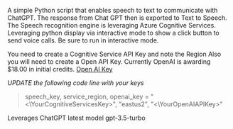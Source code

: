 A simple Python script that enables speech to text to communicate with ChatGPT. The response from Chat GPT then is exported to Text to Speech.  The Speech recognition engine is leveraging Azure Cognitive Services. Leveraging python display via interactive mode to show a click button to send voice calls. Be sure to run in interactive mode.

You need to create a Cognitive Service API Key and note the Region
Also you will need to create a Open API Key. Currently OpenAI is awarding $18.00 in initial credits. [Open AI Key](https://platform.openai.com/account/api-keys )

*UPDATE the following code line with your keys*

> speech_key, service_region, openai_key = "<\YourCognitiveServicesKey>", "eastus2", "<\YourOpenAIAPIKey>"

Leverages ChatGPT latest model gpt-3.5-turbo
